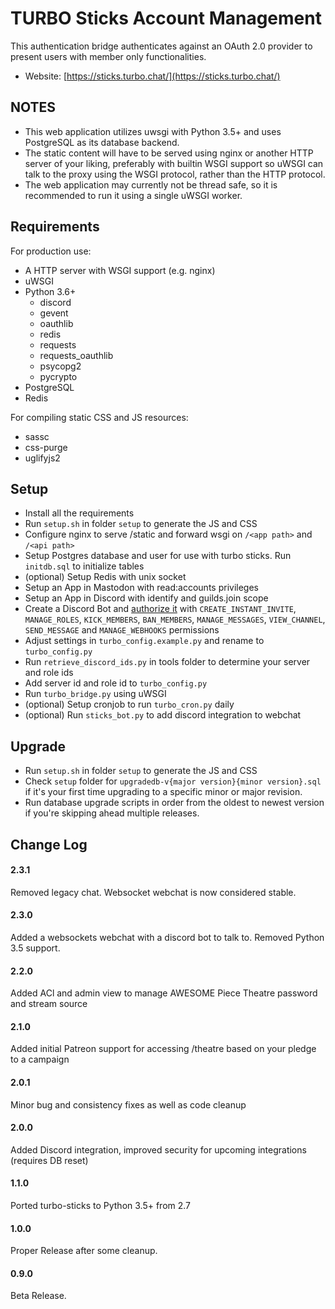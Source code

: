 TURBO Sticks Account Management
===========

This authentication bridge authenticates against an OAuth 2.0 provider to present users with member only functionalities.

* Website: [https://sticks.turbo.chat/](https://sticks.turbo.chat/)

NOTES
-----------
* This web application utilizes uwsgi with Python 3.5+ and uses PostgreSQL as its database backend.
* The static content will have to be served using nginx or another HTTP server of your liking, preferably with builtin WSGI support so uWSGI can talk to the proxy using the WSGI protocol, rather than the HTTP protocol.
* The web application may currently not be thread safe, so it is recommended to run it using a single uWSGI worker.

Requirements
-----------
For production use:
* A HTTP server with WSGI support (e.g. nginx)
* uWSGI
* Python 3.6+
  * discord
  * gevent
  * oauthlib
  * redis
  * requests
  * requests_oauthlib
  * psycopg2
  * pycrypto
* PostgreSQL
* Redis

For compiling static CSS and JS resources:
* sassc
* css-purge
* uglifyjs2

Setup
-----------
* Install all the requirements
* Run `setup.sh` in folder `setup` to generate the JS and CSS
* Configure nginx to serve /static and forward wsgi on `/<app path>` and `/<api path>`
* Setup Postgres database and user for use with turbo sticks. Run `initdb.sql` to initialize tables
* (optional) Setup Redis with unix socket
* Setup an App in Mastodon with read:accounts privileges
* Setup an App in Discord with identify and guilds.join scope
* Create a Discord Bot and [authorize it](https://discordapp.com/developers/docs/topics/oauth2#bot-authorization-flow) with `CREATE_INSTANT_INVITE`, `MANAGE_ROLES`, `KICK_MEMBERS`, `BAN_MEMBERS`, `MANAGE_MESSAGES`, `VIEW_CHANNEL`, `SEND_MESSAGE` and `MANAGE_WEBHOOKS` permissions
* Adjust settings in `turbo_config.example.py` and rename to `turbo_config.py`
* Run `retrieve_discord_ids.py` in tools folder to determine your server and role ids
* Add server id and role id to `turbo_config.py`
* Run `turbo_bridge.py` using uWSGI
* (optional) Setup cronjob to run `turbo_cron.py` daily
* (optional) Run `sticks_bot.py` to add discord integration to webchat

Upgrade
-----------
* Run `setup.sh` in folder `setup` to generate the JS and CSS
* Check `setup` folder for `upgradedb-v{major version}{minor version}.sql` if it's your first time upgrading to a specific minor or major revision.
* Run database upgrade scripts in order from the oldest to newest version if you're skipping ahead multiple releases.

Change Log
-----------
#### 2.3.1
Removed legacy chat. Websocket webchat is now considered stable.
#### 2.3.0
Added a websockets webchat with a discord bot to talk to. Removed Python 3.5 support.
#### 2.2.0
Added ACl and admin view to manage AWESOME Piece Theatre password and stream source
#### 2.1.0
Added initial Patreon support for accessing /theatre based on your pledge to a campaign
#### 2.0.1
Minor bug and consistency fixes as well as code cleanup
#### 2.0.0
Added Discord integration, improved security for upcoming integrations (requires DB reset)
#### 1.1.0
Ported turbo-sticks to Python 3.5+ from 2.7
#### 1.0.0
Proper Release after some cleanup.
#### 0.9.0
Beta Release.
